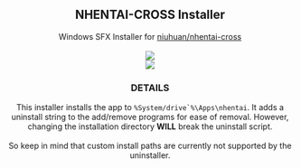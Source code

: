 <h2 align="center">NHENTAI-CROSS Installer</h2>
<p align="center">Windows SFX Installer for <a href="https://github.com/niuhuan/nhentai-cross" target="_blank">niuhuan/nhentai-cross</a>
<br /><br />
<img src="https://github.com/user-attachments/assets/dbb15b90-e697-4e63-98e9-cf54f541b5ea" />
<br />
<img src="https://github.com/user-attachments/assets/1245c1b8-09ec-41c4-ac26-1904edcd238a" />
</p>
<h3 align="center">DETAILS</h3>
<p align="center">This installer installs the app to <code>%System/drive`%\Apps\nhentai</code>. It adds a uninstall string to the add/remove programs for ease of removal. However, changing the installation directory <b>WILL</b> break the uninstall script.
<br /><br />
So keep in mind that custom install paths are currently not supported by the uninstaller.</p>
